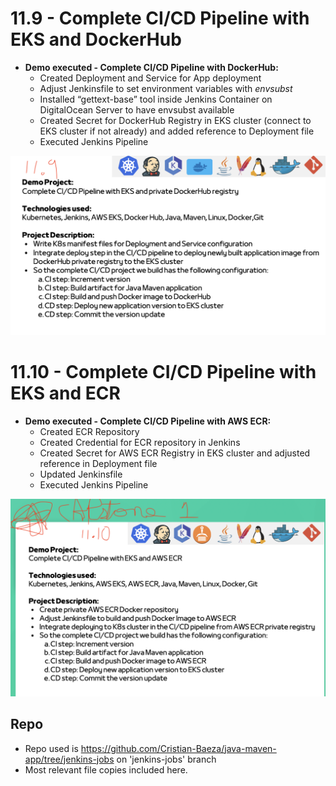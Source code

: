 # **11.9 - Complete CI/CD Pipeline with EKS and DockerHub**

- **Demo executed - Complete CI/CD Pipeline with DockerHub:**
    - Created Deployment and Service for App deployment
    - Adjust Jenkinsfile to set environment variables with *envsubst*
    - Installed “gettext-base” tool inside Jenkins Container on DigitalOcean Server to have envsubst available
    - Created Secret for DockerHub Registry in EKS cluster (connect to EKS cluster if not already) and added reference to Deployment file
    - Executed Jenkins Pipeline
  

![image](./images/11-9.png)


# **11.10 - Complete CI/CD Pipeline with EKS and ECR**

- **Demo executed - Complete CI/CD Pipeline with AWS ECR:**
    - Created ECR Repository
    - Created Credential for ECR repository in Jenkins
    - Created Secret for AWS ECR Registry in EKS cluster and adjusted reference in Deployment file
    - Updated Jenkinsfile
    - Executed Jenkins Pipeline
  
![image](./images/11-10.png)

## Repo

 - Repo used is https://github.com/Cristian-Baeza/java-maven-app/tree/jenkins-jobs on 'jenkins-jobs' branch
 - Most relevant file copies included here. 

